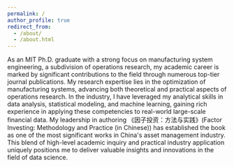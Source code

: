 ```yaml
---
permalink: /
author_profile: true
redirect_from: 
  - /about/
  - /about.html
---
```


As an MIT Ph.D. graduate with a strong focus on manufacturing system engineering, a subdivision of operations research, my academic career is marked by significant contributions to the field through numerous top-tier journal publications. My research expertise lies in the optimization of manufacturing systems, advancing both theoretical and practical aspects of operations research. In the industry, I have leveraged my analytical skills in data analysis, statistical modeling, and machine learning, gaining rich experience in applying these competencies to real-world large-scale financial data. My leadership in authoring 《因子投资：方法与实践》(Factor Investing:
Methodology and Practice (in Chinese)) has established the book as one of the most significant works in China's asset management industry. This blend of high-level academic inquiry and practical industry application uniquely positions me to deliver valuable insights and innovations in the field of data science.
